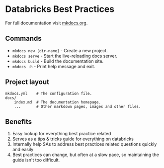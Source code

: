 # Databricks Best Practices

For full documentation visit [mkdocs.org](https://www.mkdocs.org).

## Commands

* `mkdocs new [dir-name]` - Create a new project.
* `mkdocs serve` - Start the live-reloading docs server.
* `mkdocs build` - Build the documentation site.
* `mkdocs -h` - Print help message and exit.

## Project layout

    mkdocs.yml    # The configuration file.
    docs/
        index.md  # The documentation homepage.
        ...       # Other markdown pages, images and other files.

## Benefits
1. Easy lookup for everything best practice related
2. Serves as a tips & tricks guide for everything on databricks
3. Internally help SAs to address best practices related questions quickly and easily
4. Best practices can change, but often at a slow pace, so maintaining the guide isn't too difficult. 

